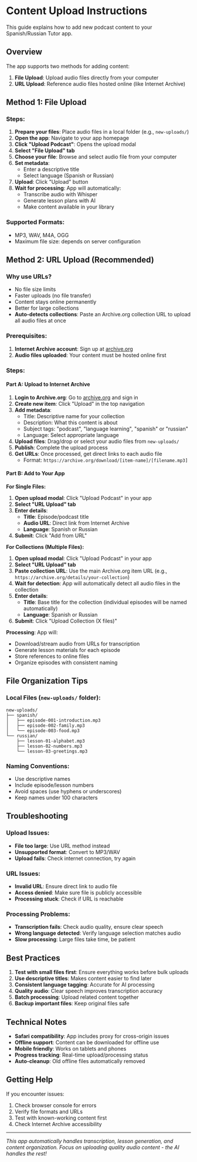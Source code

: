 # Content Upload Instructions

This guide explains how to add new podcast content to your Spanish/Russian Tutor app.

## Overview

The app supports two methods for adding content:
1. **File Upload**: Upload audio files directly from your computer
2. **URL Upload**: Reference audio files hosted online (like Internet Archive)

## Method 1: File Upload

### Steps:
1. **Prepare your files**: Place audio files in a local folder (e.g., `new-uploads/`)
2. **Open the app**: Navigate to your app homepage
3. **Click "Upload Podcast"**: Opens the upload modal
4. **Select "File Upload" tab**
5. **Choose your file**: Browse and select audio file from your computer
6. **Set metadata**:
   - Enter a descriptive title
   - Select language (Spanish or Russian)
7. **Upload**: Click "Upload" button
8. **Wait for processing**: App will automatically:
   - Transcribe audio with Whisper
   - Generate lesson plans with AI
   - Make content available in your library

### Supported Formats:
- MP3, WAV, M4A, OGG
- Maximum file size: depends on server configuration

## Method 2: URL Upload (Recommended)

### Why use URLs?
- No file size limits
- Faster uploads (no file transfer)
- Content stays online permanently
- Better for large collections
- **Auto-detects collections**: Paste an Archive.org collection URL to upload all audio files at once

### Prerequisites:
1. **Internet Archive account**: Sign up at [archive.org](https://archive.org)
2. **Audio files uploaded**: Your content must be hosted online first

### Steps:

#### Part A: Upload to Internet Archive
1. **Login to Archive.org**: Go to [archive.org](https://archive.org) and sign in
2. **Create new item**: Click "Upload" in the top navigation
3. **Add metadata**:
   - Title: Descriptive name for your collection
   - Description: What this content is about
   - Subject tags: "podcast", "language learning", "spanish" or "russian"
   - Language: Select appropriate language
4. **Upload files**: Drag/drop or select your audio files from `new-uploads/`
5. **Publish**: Complete the upload process
6. **Get URLs**: Once processed, get direct links to each audio file
   - Format: `https://archive.org/download/[item-name]/[filename.mp3]`

#### Part B: Add to Your App

**For Single Files:**
1. **Open upload modal**: Click "Upload Podcast" in your app
2. **Select "URL Upload" tab**
3. **Enter details**:
   - **Title**: Episode/podcast title
   - **Audio URL**: Direct link from Internet Archive
   - **Language**: Spanish or Russian
4. **Submit**: Click "Add from URL"

**For Collections (Multiple Files):**
1. **Open upload modal**: Click "Upload Podcast" in your app
2. **Select "URL Upload" tab**
3. **Paste collection URL**: Use the main Archive.org item URL (e.g., `https://archive.org/details/your-collection`)
4. **Wait for detection**: App will automatically detect all audio files in the collection
5. **Enter details**:
   - **Title**: Base title for the collection (individual episodes will be named automatically)
   - **Language**: Spanish or Russian
6. **Submit**: Click "Upload Collection (X files)"

**Processing**: App will:
- Download/stream audio from URLs for transcription
- Generate lesson materials for each episode
- Store references to online files
- Organize episodes with consistent naming

## File Organization Tips

### Local Files (`new-uploads/` folder):
```
new-uploads/
├── spanish/
│   ├── episode-001-introduction.mp3
│   ├── episode-002-family.mp3
│   └── episode-003-food.mp3
└── russian/
    ├── lesson-01-alphabet.mp3
    ├── lesson-02-numbers.mp3
    └── lesson-03-greetings.mp3
```

### Naming Conventions:
- Use descriptive names
- Include episode/lesson numbers
- Avoid spaces (use hyphens or underscores)
- Keep names under 100 characters

## Troubleshooting

### Upload Issues:
- **File too large**: Use URL method instead
- **Unsupported format**: Convert to MP3/WAV
- **Upload fails**: Check internet connection, try again

### URL Issues:
- **Invalid URL**: Ensure direct link to audio file
- **Access denied**: Make sure file is publicly accessible
- **Processing stuck**: Check if URL is reachable

### Processing Problems:
- **Transcription fails**: Check audio quality, ensure clear speech
- **Wrong language detected**: Verify language selection matches audio
- **Slow processing**: Large files take time, be patient

## Best Practices

1. **Test with small files first**: Ensure everything works before bulk uploads
2. **Use descriptive titles**: Makes content easier to find later
3. **Consistent language tagging**: Accurate for AI processing
4. **Quality audio**: Clear speech improves transcription accuracy
5. **Batch processing**: Upload related content together
6. **Backup important files**: Keep original files safe

## Technical Notes

- **Safari compatibility**: App includes proxy for cross-origin issues
- **Offline support**: Content can be downloaded for offline use
- **Mobile friendly**: Works on tablets and phones
- **Progress tracking**: Real-time upload/processing status
- **Auto-cleanup**: Old offline files automatically removed

## Getting Help

If you encounter issues:
1. Check browser console for errors
2. Verify file formats and URLs
3. Test with known-working content first
4. Check Internet Archive accessibility

---

*This app automatically handles transcription, lesson generation, and content organization. Focus on uploading quality audio content - the AI handles the rest!*